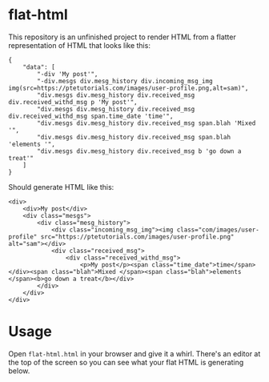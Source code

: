 # flat-html
This repository is an unfinished project to render HTML from a flatter representation of HTML that looks like this:

```
{
    "data": [
        "-div 'My post'",
        "-div.mesgs div.mesg_history div.incoming_msg_img img(src=https://ptetutorials.com/images/user-profile.png,alt=sam)",
        "div.mesgs div.mesg_history div.received_msg div.received_withd_msg p 'My post'",
        "div.mesgs div.mesg_history div.received_msg div.received_withd_msg span.time_date 'time'",
        "div.mesgs div.mesg_history div.received_msg span.blah 'Mixed '",
        "div.mesgs div.mesg_history div.received_msg span.blah 'elements '",
        "div.mesgs div.mesg_history div.received_msg b 'go down a treat'"
    ]
}
```

Should generate HTML like this:

```
<div>
    <div>My post</div>
    <div class="mesgs">
        <div class="mesg_history">
            <div class="incoming_msg_img"><img class="com/images/user-profile" src="https://ptetutorials.com/images/user-profile.png" alt="sam"></div>
            <div class="received_msg">
                <div class="received_withd_msg">
                    <p>My post</p><span class="time_date">time</span></div><span class="blah">Mixed </span><span class="blah">elements </span><b>go down a treat</b></div>
        </div>
    </div>
</div>
```

# Usage

Open `flat-html.html` in your browser and give it a whirl. There's an editor at the top of the screen so you can see what your flat HTML is generating below.
